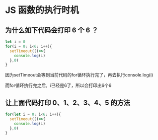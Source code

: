 # JS 函数的执行时机

## 为什么如下代码会打印 6 个 6 ？

```js
let i = 0
for(i = 0; i<6; i++){
  setTimeout(()=>{
    console.log(i)
  },0)
}
```

因为setTimeout会等到当前代码的for循环执行完了，再去执行console.log(i) 

而for循环执行完之后，i已经是6了，所以会打印出6个6

## 让上面代码打印 0、1、2、3、4、5 的方法

```js
for(let i = 0; i<6; i++){
  setTimeout(()=>{
    console.log(i)
  },0)
}
```

## 



